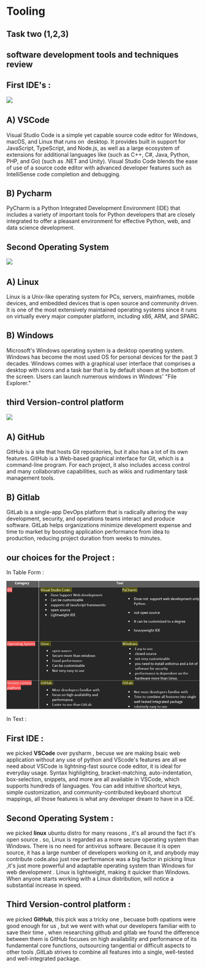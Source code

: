 # Tooling  

## Task two (1,2,3)

## software development tools and techniques review

## **First IDE's :**

![](https://content.techgig.com/photo/75388084/pycharm-vs-visual-studio-code-which-one-to-choose-for-python-development.jpg?79855)

## A) VSCode 

Visual Studio Code is a simple yet capable source code editor for Windows, macOS, and Linux that runs on  desktop. It provides built in support for JavaScript, TypeScript, and Node.js, as well as a large ecosystem of extensions for additional languages like (such as C++, C#, Java, Python, PHP, and Go) (such as .NET and Unity).
Visual Studio Code blends the ease of use of a source code editor with advanced developer features such as IntelliSense code completion and debugging.


## B) Pycharm

PyCharm is a Python Integrated Development Environment (IDE) that includes a variety of important tools for Python developers that are closely integrated to offer a pleasant environment for effective Python, web, and data science development.



## **Second Operating System** 

![](https://hackr.io/blog/linux-vs-windows/thumbnail/large)

## A) Linux

Linux is a Unix-like operating system for PCs, servers, mainframes, mobile devices, and embedded devices that is open source and community driven. It is one of the most extensively maintained operating systems since it runs on virtually every major computer platform, including x86, ARM, and SPARC.

## B) Windows 

Microsoft's Windows operating system is a desktop operating system. Windows has become the most used OS for personal devices for the past 3 decades. Windows comes with a graphical user interface that comprises a desktop with icons and a task bar that is by default shown at the bottom of the screen. Users can launch numerous windows in Windows' "File Explorer."

## **third Version-control platform**

![](https://encrypted-tbn0.gstatic.com/images?q=tbn:ANd9GcRjNVA_ecWXMxWHO_ou3ZKNI5XKYzBpfnJtqAZWZ83OaMjO8EbYcIFMi5ru5aa8FbZN-0Q&usqp=CAU)

## A) GitHub

GitHub is a site that hosts Git repositories, but it also has a lot of its own features. GitHub is a Web-based graphical interface for Git, which is a command-line program. For each project, it also includes access control and many collaborative capabilities, such as wikis and rudimentary task management tools.

## B) Gitlab

GitLab is a single-app DevOps platform that is radically altering the way development, security, and operations teams interact and produce software. GitLab helps organizations minimize development expense and time to market by boosting application performance from idea to production, reducing project duration from weeks to minutes.

## **our choices for the Project** :
In Table Form  :

![aa](images/Table.jpg)



In Text : 
## **First IDE** :

we picked **VSCode** over pysharm , becuse we are making bsaic web application without any use of python and VScode's features are all we need about VSCode is lightning-fast source code editor, it is ideal for everyday usage. Syntax highlighting, bracket-matching, auto-indentation, box-selection, snippets, and more are all available in VSCode, which supports hundreds of languages. You can add intuitive shortcut keys, simple customization, and community-contributed keyboard shortcut mappings, all those features is what any developer dream to have in a IDE.

## **Second Operating System** :

we picked **linux** ubuntu distro  for many reasons , it's all around the fact it's open source . so, Linux is regarded as a more secure operating system than Windows. There is no need for antivirus software. Because it is open source, it has a large number of developers working on it, and anybody may contribute code.also just row performance was a big factor in picking linux ,it's just  more powerful and adaptable operating system than Windows for web development . Linux is lightweight, making it quicker than Windows. When anyone starts working with a Linux distribution, will notice a substantial increase in speed.

## **Third Version-control platform** :

we picked **GitHub**, this pick was a tricky one , becuase both opations were good enough for us , but we went with what our developers familiar with to save their time , when researching github and gitlab we found the difference between them is GitHub focuses on high availability and performance of its fundamental core functions, outsourcing tangential or difficult aspects to other tools ,GitLab strives to combine all features into a single, well-tested and well-integrated package. 





